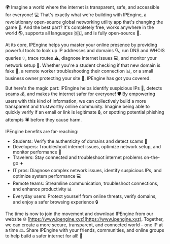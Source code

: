🌍 Imagine a world where the internet is transparent, safe, and accessible for everyone! 💻 That's exactly what we're building with IPEngine, a revolutionary open-source global networking utility app that's changing the game 🚀. And the best part? It's completely free, works anywhere in the world 🌎, supports all languages 🇬🇱, and is fully open-source 🤝.

At its core, IPEngine helps you master your online presence by providing powerful tools to look up IP addresses and domains 🔍, run DNS and WHOIS queries 💡, trace routes ⚠️, diagnose internet issues 💻, and monitor your network setup 🔧. Whether you're a student checking if that new domain is fake 🤔, a remote worker troubleshooting their connection 📊, or a small business owner protecting your site 💸, IPEngine has got you covered.

But here's the magic part: IPEngine helps identify suspicious IPs 👀, detects scams 💰, and makes the internet safer for everyone! 🛡️ By empowering users with this kind of information, we can collectively build a more transparent and trustworthy online community. Imagine being able to quickly verify if an email or link is legitimate 🔒, or spotting potential phishing attempts 🕷️ before they cause harm.

IPEngine benefits are far-reaching:

* Students: Verify the authenticity of domains and detect scams 💸
* Developers: Troubleshoot internet issues, optimize network setup, and monitor performance 🔧
* Travelers: Stay connected and troubleshoot internet problems on-the-go ✈️
* IT pros: Diagnose complex network issues, identify suspicious IPs, and optimize system performance 💻
* Remote teams: Streamline communication, troubleshoot connections, and enhance productivity 📊
* Everyday users: Protect yourself from online threats, verify domains, and enjoy a safer browsing experience 🔒

The time is now to join the movement and download IPEngine from our website 🌐 [https://www.ipengine.xyz](https://www.ipengine.xyz). Together, we can create a more secure, transparent, and connected world – one IP at a time 🔜. Share IPEngine with your friends, communities, and online groups to help build a safer internet for all! 💪